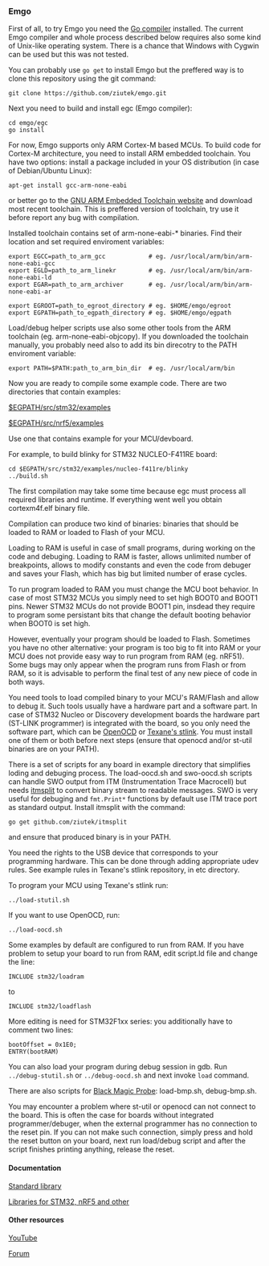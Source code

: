 ### Emgo

First of all, to try Emgo you need the [Go compiler](https://golang.org/) installed. The current Emgo compiler and whole process described below requires also some kind of Unix-like operating system. There is a chance that Windows with Cygwin can be used but this was not tested.

You can probably use `go get` to install Emgo but the preffered way is to clone this repository using the git command:

	git clone https://github.com/ziutek/emgo.git

Next you need to build and install egc (Emgo compiler): 

    cd emgo/egc
    go install

For now, Emgo supports only ARM Cortex-M based MCUs. To build code for Cortex-M architecture, you need to install ARM embedded toolchain. You have two options: install a package included in your OS distribution (in case of Debian/Ubuntu Linux):

	apt-get install gcc-arm-none-eabi

or better go to the [GNU ARM Embedded Toolchain website](https://developer.arm.com/open-source/gnu-toolchain/gnu-rm) and download most recent toolchain. This is preffered version of toolchain, try use it before report any bug with compilation.

Installed toolchain contains set of arm-none-eabi-* binaries. Find their location and set required enviroment variables:

	export EGCC=path_to_arm_gcc            # eg. /usr/local/arm/bin/arm-none-eabi-gcc
	export EGLD=path_to_arm_linekr         # eg. /usr/local/arm/bin/arm-none-eabi-ld
	export EGAR=path_to_arm_archiver       # eg. /usr/local/arm/bin/arm-none-eabi-ar

	export EGROOT=path_to_egroot_directory # eg. $HOME/emgo/egroot
	export EGPATH=path_to_egpath_directory # eg. $HOME/emgo/egpath

Load/debug helper scripts use also some other tools from the ARM toolchain (eg. arm-none-eabi-objcopy). If you downloaded the toolchain manually, you probably need also to add its bin direcotry to the PATH enviroment variable:

	export PATH=$PATH:path_to_arm_bin_dir  # eg. /usr/local/arm/bin

Now you are ready to compile some example code. There are two directories that contain examples:

[$EGPATH/src/stm32/examples](https://github.com/ziutek/emgo/tree/master/egpath/src/stm32/examples)

[$EGPATH/src/nrf5/examples](https://github.com/ziutek/emgo/tree/master/egpath/src/nrf5/examples)

Use one that contains example for your MCU/devboard.

For example, to build blinky for STM32 NUCLEO-F411RE board:

	cd $EGPATH/src/stm32/examples/nucleo-f411re/blinky
    ../build.sh

The first compilation may take some time because egc must process all required libraries and runtime. If everything went well you obtain cortexm4f.elf binary file.

Compilation can produce two kind of binaries: binaries that should be loaded to RAM or loaded to Flash of your MCU.

Loading to RAM is useful in case of small programs, during working on the code and debuging. Loading to RAM is faster, allows unlimited number of breakpoints, allows to modify constants and even the code from debuger and saves your Flash, which has big but limited number of erase cycles.

To run program loaded to RAM you must change the MCU boot behavior. In case of most STM32 MCUs you simply need to set high BOOT0 and BOOT1 pins. Newer STM32 MCUs do not provide BOOT1 pin, insdead they require to program some persistant bits that change the default booting behavior when BOOT0 is set high.

However, eventually your program should be loaded to Flash. Sometimes you have no other alternative: your program is too big to fit into RAM or your MCU does not provide easy way to run program from RAM (eg. nRF51). Some bugs may only appear when the program runs from Flash or from RAM, so it is advisable to perform the final test of any new piece of code in both ways.

You need tools to load compiled binary to your MCU's RAM/Flash and allow to debug it. Such tools usually have a hardware part and a software part. In case of STM32 Nucleo or Discovery development boards the hardware part (ST-LINK programmer) is integrated with the board, so you only need the software part, which can be [OpenOCD](http://openocd.org) or [Texane's stlink](https://github.com/texane/stlink). You must install one of them or both before next steps (ensure that openocd and/or st-util binaries are on your PATH). 

There is a set of scripts for any board in example directory that simplifies loding and debuging process. The load-oocd.sh and swo-oocd.sh scripts can handle SWO output from ITM (Instrumentation Trace Macrocell) but needs [itmsplit](https://github.com/ziutek/itmsplit) to convert binary stream to readable messages. SWO is very useful for debuging and `fmt.Print*` functions by default use ITM trace port as standard output. Install itmsplit with the command:

	go get github.com/ziutek/itmsplit
	
and ensure that produced binary is in your PATH.

You need the rights to the USB device that corresponds to your programming hardware. This can be done through adding appropriate udev rules. See example rules in Texane's stlink repository, in etc directory.

To program your MCU using Texane's stlink run:

	../load-stutil.sh

If you want to use OpenOCD, run:

	../load-oocd.sh

Some examples by default are configured to run from RAM. If you have problem to setup your board to run from RAM, edit script.ld file and change the line:

	INCLUDE stm32/loadram

to

	INCLUDE stm32/loadflash

More editing is need for STM32F1xx series: you additionally have to comment two lines:

	bootOffset = 0x1E0;
	ENTRY(bootRAM)

You can also load your program during debug session in gdb. Run `../debug-stutil.sh` or `../debug-oocd.sh` and next invoke `load` command.

There are also scripts for [Black Magic Probe](https://github.com/blacksphere/blackmagic/wiki): load-bmp.sh, debug-bmp.sh.

You may encounter a problem where st-util or openocd can not connect to the board. This is often the case for boards without integrated programmer/debuger, when the external programmer has no connection to the reset pin. If you can not make such connection, simply press and hold the reset button on your board, next run load/debug script and after the script finishes printing anything, release the reset.

#### Documentation

[Standard library](https://godoc.org/github.com/ziutek/emgo/egroot/src)

[Libraries for STM32, nRF5 and other](https://godoc.org/github.com/ziutek/emgo/egpath/src)

#### Other resources

[YouTube](https://www.youtube.com/channel/UCAW4PLMDGO7_vY4sCG0jg6Q)

[Forum](https://groups.google.com/forum/#!forum/emgo)
